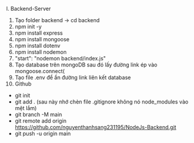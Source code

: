 I. Backend-Server
1) Tạo folder backend -> cd backend
2) npm init -y
3) npm install express
4) npm install mongoose
5) npm install dotenv
6) npm install nodemon
7) "start": "nodemon backend/index.js"
8) Tạo database trên mongoDB sau đó lấy đường link ép vào mongoose.connect(
9) Tạo file .env để ẩn đường link liên kết database
10) Github
- git init
- git add . (sau này nhớ chèn file .gitignore không nó node_modules vào mệt lắm)
- git branch -M main
- git remote add origin https://github.com/nguyenthanhsang231195/NodeJs-Backend.git
- git push -u origin main
